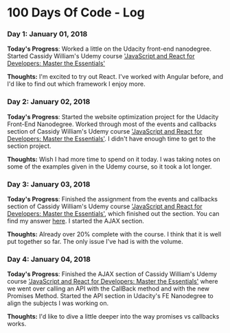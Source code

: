 # 100 Days Of Code - Log

### Day 1: January 01, 2018 
**Today's Progress**: Worked a little on the Udacity front-end nanodegree. Started Cassidy William's Udemy course ['JavaScript and React for Developers: Master the Essentials'](https://www.udemy.com/js-and-react-for-devs)

**Thoughts:** I'm excited to try out React. I've worked with Angular before, and I'd like to find out which framework I enjoy more.

### Day 2: January 02, 2018 
**Today's Progress**: Started the website optimization project for the Udacity Front-End Nanodegree. Worked through most of the events and callbacks section of Cassidy William's Udemy course ['JavaScript and React for Developers: Master the Essentials'](https://www.udemy.com/js-and-react-for-devs). I didn't have enough time to get to the section project. 

**Thoughts:** Wish I had more time to spend on it today. I was taking notes on some of the examples given in the Udemy course, so it took a lot longer. 

### Day 3: January 03, 2018 
**Today's Progress**: Finished the assignment from the events and callbacks section of Cassidy William's Udemy course ['JavaScript and React for Developers: Master the Essentials'](https://www.udemy.com/js-and-react-for-devs), which finished out the section. You can find my answer [here](https://github.com/aevrah/theme-toggler). I started the AJAX section. 

**Thoughts:** Already over 20% complete with the course. I think that it is well put together so far. The only issue I've had is with the volume. 

### Day 4: January 04, 2018 
**Today's Progress**: Finished the AJAX section of Cassidy William's Udemy course ['JavaScript and React for Developers: Master the Essentials'](https://www.udemy.com/js-and-react-for-devs) where we went over calling an API with the CallBack method and with the new Promises Method. Started the API section in Udacity's FE Nanodegree to align the subjects I was working on. 

**Thoughts:** I'd like to dive a little deeper into the way promises vs callbacks works. 

<!--### Day 0: February 30, 2016 (Example 2)
##### (delete me or comment me out)--> 

<!--**Today's Progress**: Fixed CSS, worked on canvas functionality for the app.--> 

<!--**Thoughts**: I really struggled with CSS, but, overall, I feel like I am slowly getting better at it. Canvas is still new for me, but I managed to figure out some basic functionality.--> 

<!--**Link(s) to work**: [Calculator App](http://www.example.com)-->

<!--**Link(s) to work**
1. [Find the Longest Word in a String](https://www.freecodecamp.com/challenges/find-the-longest-word-in-a-string)
2. [Title Case a Sentence](https://www.freecodecamp.com/challenges/title-case-a-sentence)-->
